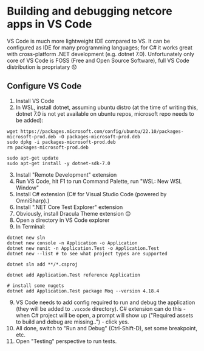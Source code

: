 # Building and debugging netcore apps in VS Code

VS Code is much more lightweight IDE compared to VS. 
It can be configured as IDE for many programming languages; for C# it works great with cross-platform .NET development (e.g. dotnet 7.0).
Unfortunately only core of VS Code is FOSS (Free and Open Source Software), full VS Code distribution is propriatary 😟 

## Configure VS Code

1. Install VS Code
2. In WSL, install dotnet, assuming ubuntu distro (at the time of writing this, dotnet 7.0 is not yet available on ubuntu repos, microsoft repo needs to be added):
 
```shell
wget https://packages.microsoft.com/config/ubuntu/22.10/packages-microsoft-prod.deb -O packages-microsoft-prod.deb 
sudo dpkg -i packages-microsoft-prod.deb
rm packages-microsoft-prod.deb

sudo apt-get update
sudo apt-get install -y dotnet-sdk-7.0
```

3. Install "Remote Development" extension
4. Run VS Code, hit F1 to run Command Palette, run "WSL:  New WSL Window" 
5. Install C# extension (C# for Visual Studio Code (powered by OmniSharp).)
6. Install ".NET Core Test Explorer" extension
7. Obviously, install Dracula Theme extension 😊
8. Open a directory in VS Code explorer
9. In Terminal:

```shell
dotnet new sln
dotnet new console -n Application -o Application
dotnet new nunit -n Application.Test -o Application.Test
dotnet new --list # to see what project types are supported

dotnet sln add **/*.csproj 

dotnet add Application.Test reference Application 

# install some nugets
dotnet add Application.Test package Moq --version 4.18.4

```

9. VS Code needs to add config required to run and debug the application (they will be added to `.vscode` directory). C# extension can do this - when C# project will be open, a prompt will show up ("Required assets to build and debug are missing..") - click yes.
10. All done, switch to "Run and Debug" (Ctrl-Shift-D), set some breakpoint, etc.
11. Open "Testing" perspective to run tests.



